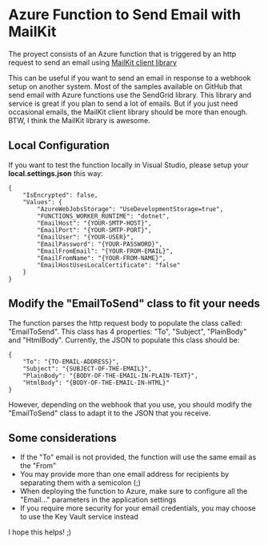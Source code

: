 # Azure Function to Send Email with MailKit

The proyect consists of an Azure function that is triggered by an http request to send an email using [MailKit client library](https://github.com/jstedfast/MailKit)

This can be useful if you want to send an email in response to a webhook setup on another system.  Most of the samples available on GitHub that send email with Azure functions use the SendGrid library.  This library and service is great if you plan to send a lot of emails.  But if you just need occasional emails, the MailKit client library should be more than enough. BTW, I think the MailKit library is awesome.

## Local Configuration

If you want to test the function locally in Visual Studio, please setup your **local.settings.json** this way:

```
{
	"IsEncrypted": false,
	"Values": {
		"AzureWebJobsStorage": "UseDevelopmentStorage=true",
		"FUNCTIONS_WORKER_RUNTIME": "dotnet",
		"EmailHost": "{YOUR-SMTP-HOST}",
		"EmailPort": "{YOUR-SMTP-PORT}",
		"EmailUser": "{YOUR-USER}",
		"EmailPassword": "{YOUR-PASSWORD}",
		"EmailFromEmail": "{YOUR-FROM-EMAIL}",
		"EmailFromName": "{YOUR-FROM-NAME}",
		"EmailHostUsesLocalCertificate": "false"
	}
}
```

## Modify the "EmailToSend" class to fit your needs

The function parses the http request body to populate the class called: "EmailToSend". This class has 4 properties: "To", "Subject", "PlainBody" and "HtmlBody".  Currently, the JSON to populate this class should be:

```
{
	"To": "{TO-EMAIL-ADDRESS}",
	"Subject": "{SUBJECT-OF-THE-EMAIL}",
	"PlainBody": "{BODY-OF-THE-EMAIL-IN-PLAIN-TEXT}",
	"HtmlBody": "{BODY-OF-THE-EMAIL-IN-HTML}"
}
```

However, depending on the webhook that you use, you should modify the "EmailToSend" class to adapt it to the JSON that you receive.

## Some considerations
* If the "To" email is not provided, the function will use the same email as the "From"
* You may provide more than one email address for recipients by separating them with a semicolon (;)
* When deploying the function to Azure, make sure to configure all the "Email..." parameters in the application settings
* If you require more security for your email credentials, you may choose to use the Key Vault service instead

I hope this helps! ;)
